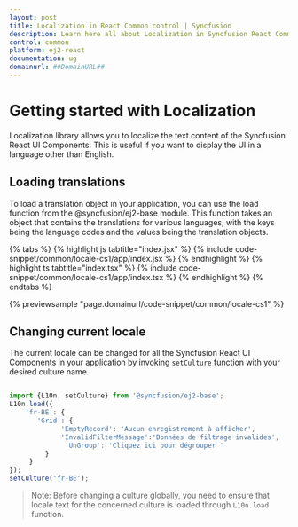 ```yaml
---
layout: post
title: Localization in React Common control | Syncfusion
description: Learn here all about Localization in Syncfusion React Common control of Syncfusion Essential JS 2 and more.
control: common
platform: ej2-react
documentation: ug
domainurl: ##DomainURL##
---
```


# Getting started with Localization

Localization library allows you to localize the text content of the Syncfusion React UI Components. This is useful if you want to display the UI in a language other than English.

## Loading translations

To load a translation object in your application, you can use the load function from the @syncfusion/ej2-base module. This function takes an object that contains the translations for various languages, with the keys being the language codes and the values being the translation objects.

{% tabs %}
{% highlight js tabtitle="index.jsx" %}
{% include code-snippet/common/locale-cs1/app/index.jsx %}
{% endhighlight %}
{% highlight ts tabtitle="index.tsx" %}
{% include code-snippet/common/locale-cs1/app/index.tsx %}
{% endhighlight %}
{% endtabs %}

 {% previewsample "page.domainurl/code-snippet/common/locale-cs1" %}

## Changing current locale

The current locale can be changed for all the Syncfusion React UI Components in your application by invoking `setCulture` function with your desired culture name.


```ts

import {L10n, setCulture} from '@syncfusion/ej2-base';
L10n.load({
    'fr-BE': {
       'Grid': {
             'EmptyRecord': 'Aucun enregistrement à afficher',
             'InvalidFilterMessage':'Données de filtrage invalides',
              'UnGroup': 'Cliquez ici pour dégrouper '
         }
     }
});
setCulture('fr-BE');

```

>Note: Before changing a culture globally, you need to ensure that locale text for the concerned culture is loaded through `L10n.load` function.
